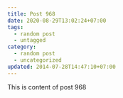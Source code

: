 ```yaml
---
title: Post 968
date: 2020-08-29T13:02:24+07:00
tags:
  - random post
  - untagged
category:
  - random post
  - uncategorized
updated: 2014-07-28T14:47:10+07:00
---
```

This is content of post 968